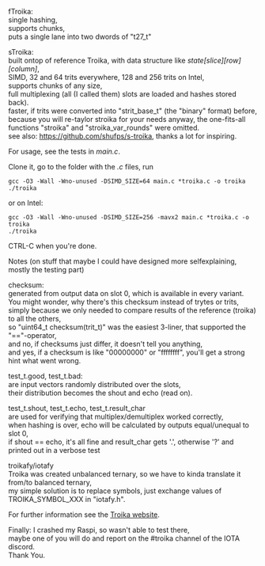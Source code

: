 fTroika:\
single hashing,\
supports chunks,\
puts a single lane into two dwords of "t27_t"

sTroika:\
built ontop of reference Troika, with data structure like *state[slice][row][column]*,\
SIMD, 32 and 64 trits everywhere, 128 and 256 trits on Intel,\
supports chunks of any size,\
full multiplexing (all (I called them) slots are loaded and hashes stored back).\
faster, if trits were converted into "strit_base_t" (the "binary" format) before,\
because you will re-taylor stroika for your needs anyway, the one-fits-all functions "stroika" and "stroika_var_rounds" were omitted.\
see also: https://github.com/shufps/s-troika, thanks a lot for inspiring.

For usage, see the tests in *main.c*.



Clone it, go to the folder with the *.c* files, run
```
gcc -O3 -Wall -Wno-unused -DSIMD_SIZE=64 main.c *troika.c -o troika 
./troika
```
or on Intel:
```
gcc -O3 -Wall -Wno-unused -DSIMD_SIZE=256 -mavx2 main.c *troika.c -o troika 
./troika
```
CTRL-C when you're done.


Notes (on stuff that maybe I could have designed more selfexplaining, mostly the testing part)

checksum:\
generated from output data on slot 0, which is available in every variant.\
You might wonder, why there's this checksum instead of trytes or trits,\
simply because we only needed to compare results of the reference (troika) to all the others,\
so "uint64_t checksum(trit_t)" was the easiest 3-liner, that supported the "=="-operator,\
and no, if checksums just differ, it doesn't tell you anything,\
and yes, if a checksum is like "00000000" or "ffffffff", you'll get a strong hint what went wrong.

test_t.good, test_t.bad:\
are input vectors randomly distributed over the slots,\
their distribution becomes the shout and echo (read on).

test_t.shout, test_t.echo, test_t.result_char\
are used for verifying that multiplex/demultiplex worked correctly,\
when hashing is over, echo will be calculated by outputs equal/unequal to slot 0,\
if shout == echo, it's all fine and result_char gets '.', otherwise '?' and printed out in a verbose test

 troikafy/iotafy\
 Troika was created unbalanced ternary, so we have to kinda translate it from/to balanced ternary,\
 my simple solution is to replace symbols, just exchange values of TROIKA_SYMBOL_XXX in "iotafy.h".
 
 
 
 For further information see the [Troika website](https://www.cyber-crypt.com/troika).
 
 
 
 Finally: I crashed my Raspi, so wasn't able to test there,\
 maybe one of you will do and report on the #troika channel of the IOTA discord.\
 Thank You.
 

